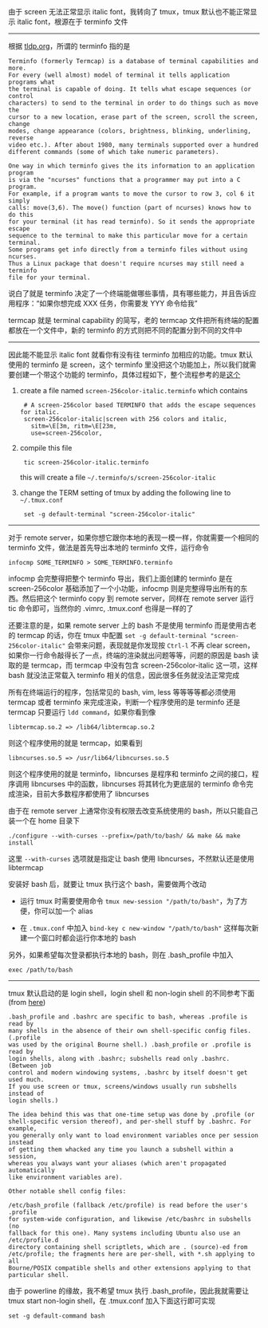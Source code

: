 由于 screen 无法正常显示 italic font，我转向了 tmux，tmux 默认也不能正常显示 italic font，根源在于 terminfo 文件

----------

根据 [tldp.org](http://tldp.org/HOWTO/Text-Terminal-HOWTO-16.html)，所谓的 terminfo 指的是

    Terminfo (formerly Termcap) is a database of terminal capabilities and more.
    For every (well almost) model of terminal it tells application programs what
    the terminal is capable of doing. It tells what escape sequences (or control
    characters) to send to the terminal in order to do things such as move the
    cursor to a new location, erase part of the screen, scroll the screen, change
    modes, change appearance (colors, brightness, blinking, underlining, reverse
    video etc.). After about 1980, many terminals supported over a hundred
    different commands (some of which take numeric parameters).
    
    One way in which terminfo gives the its information to an application program
    is via the "ncurses" functions that a programmer may put into a C program.
    For example, if a program wants to move the cursor to row 3, col 6 it simply
    calls: move(3,6). The move() function (part of ncurses) knows how to do this
    for your terminal (it has read terminfo). So it sends the appropriate escape
    sequence to the terminal to make this particular move for a certain terminal.
    Some programs get info directly from a terminfo files without using ncurses.
    Thus a Linux package that doesn't require ncurses may still need a terminfo
    file for your terminal.

说白了就是 terminfo 决定了一个终端能做哪些事情，具有哪些能力，并且告诉应用程序：“如果你想完成 XXX 任务，你需要发 YYY 命令给我”

termcap 就是 terminal capability 的简写，老的 termcap 文件把所有终端的配置都放在一个文件中，新的 terminfo 的方式则把不同的配置分到不同的文件中

----------

因此能不能显示 italic font 就看你有没有往 terminfo 加相应的功能。tmux 默认使用的 terminfo 是 screen，这个 terminfo 里没把这个功能加上，所以我们就需要创建一个带这个功能的 terminfo，具体过程如下，整个流程参考的是[这个](https://alexpearce.me/2014/05/italics-in-iterm2-vim-tmux/)

1. create a file named `screen-256color-italic.terminfo` which contains

        # A screen-256color based TERMINFO that adds the escape sequences for italic.
        screen-256color-italic|screen with 256 colors and italic,
          sitm=\E[3m, ritm=\E[23m,
          use=screen-256color,

2. compile this file

        tic screen-256color-italic.terminfo

    this will create a file `~/.terminfo/s/screen-256color-italic`

3. change the TERM setting of tmux by adding the following line to `~/.tmux.conf`

        set -g default-terminal "screen-256color-italic"

----------

对于 remote server，如果你想它跟你本地的表现一模一样，你就需要一个相同的 terminfo 文件，做法是首先导出本地的 terminfo 文件，运行命令

    infocmp SOME_TERMINFO > SOME_TERMINFO.terminfo

infocmp 会完整得把整个 terminfo 导出，我们上面创建的 terminfo 是在 screen-256color 基础添加了一个小功能，infocmp 则是完整得导出所有的东西。然后把这个 terminfo copy 到 remote server，同样在 remote server 运行 tic 命令即可，当然你的 .vimrc, .tmux.conf 也得是一样的了

还要注意的是，如果 remote server 上的 bash 不是使用 terminfo 而是使用古老的 termcap 的话，你在 tmux 中配置 `set -g default-terminal "screen-256color-italic"` 会带来问题，表现就是你发现按 `Ctrl-l` 不再 clear screen，如果你一行命令敲得长了一点，终端的渲染就出问题等等，问题的原因是 bash 读取的是 termcap，而 termcap 中没有包含 screen-256color-italic 这一项，这样 bash 就没法正常载入 terminfo 相关的信息，因此很多任务就没法正常完成

所有在终端运行的程序，包括常见的 bash, vim, less 等等等等都必须使用 termcap 或者 terminfo 来完成渲染，判断一个程序使用的是 terminfo 还是 termcap 只要运行 `ldd command`，如果你看到像 

    libtermcap.so.2 => /lib64/libtermcap.so.2

则这个程序使用的就是 termcap，如果看到

    libncurses.so.5 => /usr/lib64/libncurses.so.5

则这个程序使用的就是 terminfo，libncurses 是程序和 terminfo 之间的接口，程序调用 libncurses 中的函数，libncurses 将其转化为更底层的 terminfo 命令完成渲染，目前大多数程序都使用了 libncurses

由于在 remote server 上通常你没有权限去改变系统使用的 bash，所以只能自己装一个在 home 目录下

    ./configure --with-curses --prefix=/path/to/bash/ && make && make install

这里 `--with-curses` 选项就是指定让 bash 使用 libncurses，不然默认还是使用 libtermcap

安装好 bash 后，就要让 tmux 执行这个 bash，需要做两个改动

* 运行 tmux 时需要使用命令 `tmux new-session "/path/to/bash"`，为了方便，你可以加一个 alias

* 在 `.tmux.conf` 中加入 `bind-key c new-window "/path/to/bash"` 这样每次新建一个窗口时都会运行你本地的 bash

另外，如果希望每次登录都执行本地的 bash，则在 .bash_profile 中加入

    exec /path/to/bash

----------

tmux 默认启动的是 login shell，login shell 和 non-login shell 的不同参考下面 (from [here](http://serverfault.com/questions/261802/profile-vs-bash-profile-vs-bashrc))

    .bash_profile and .bashrc are specific to bash, whereas .profile is read by
    many shells in the absence of their own shell-specific config files. (.profile
    was used by the original Bourne shell.) .bash_profile or .profile is read by
    login shells, along with .bashrc; subshells read only .bashrc. (Between job
    control and modern windowing systems, .bashrc by itself doesn't get used much.
    If you use screen or tmux, screens/windows usually run subshells instead of
    login shells.)
    
    The idea behind this was that one-time setup was done by .profile (or
    shell-specific version thereof), and per-shell stuff by .bashrc. For example,
    you generally only want to load environment variables once per session instead
    of getting them whacked any time you launch a subshell within a session,
    whereas you always want your aliases (which aren't propagated automatically
    like environment variables are).
    
    Other notable shell config files:
    
    /etc/bash_profile (fallback /etc/profile) is read before the user's .profile
    for system-wide configuration, and likewise /etc/bashrc in subshells (no
    fallback for this one). Many systems including Ubuntu also use an /etc/profile.d
    directory containing shell scriptlets, which are . (source)-ed from
    /etc/profile; the fragments here are per-shell, with *.sh applying to all
    Bourne/POSIX compatible shells and other extensions applying to that
    particular shell.

由于 powerline 的缘故，我不希望 tmux 执行 .bash_profile，因此我就需要让 tmux start non-login shell，在 .tmux.conf 加入下面这行即可实现

    set -g default-command bash
